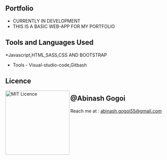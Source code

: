 ## Portfolio


* CURRENTLY IN DEVELOPMENT
* THIS IS A BASIC WEB-APP FOR MY PORTFOLIO 

## Tools and Languages Used

*Javascript,HTML,SASS,CSS AND BOOTSTRAP
* Tools - Visual-studio-code,Gitbash

## Licence

<img align="left" alt="MIT Licence" width="200px" src="https://img.shields.io/github/license/abinashstack/Portfolio?style=for-the-badge" />




## @Abinash Gogoi

Reach me  at : abinash.gogoi55@gmail.com
